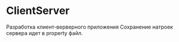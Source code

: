 # ClientServer
Разработка клиент-верверного приложения
Сохранение натроек сервера идет в property файл.
